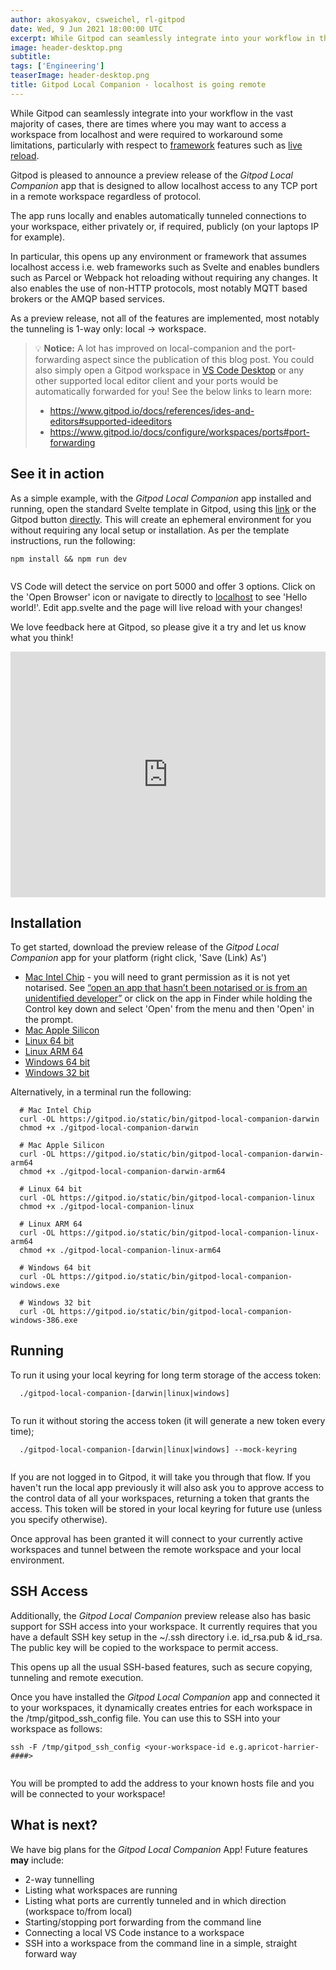 ```yaml
---
author: akosyakov, csweichel, rl-gitpod
date: Wed, 9 Jun 2021 18:00:00 UTC
excerpt: While Gitpod can seamlessly integrate into your workflow in the vast majority of cases, there are times where you may want to access a workspace from localhost
image: header-desktop.png
subtitle:
tags: ['Engineering']
teaserImage: header-desktop.png
title: Gitpod Local Companion - localhost is going remote
---
```


While Gitpod can seamlessly integrate into your workflow in the vast majority of cases, there are times where you may want to access a workspace from localhost and were required to workaround some limitations, particularly with respect to [framework](/docs/introduction/languages/svelte) features such as [live reload](https://github.com/gitpod-io/gitpod/issues/3282).

Gitpod is pleased to announce a preview release of the _Gitpod Local Companion_ app that is designed to allow localhost access to any TCP port in a remote workspace regardless of protocol.

The app runs locally and enables automatically tunneled connections to your workspace, either privately or, if required, publicly (on your laptops IP for example).

In particular, this opens up any environment or framework that assumes localhost access i.e. web frameworks such as Svelte and enables bundlers such as Parcel or Webpack hot reloading without requiring any changes. It also enables the use of non-HTTP protocols, most notably MQTT based brokers or the AMQP based services.

As a preview release, not all of the features are implemented, most notably the tunneling is 1-way only: local -> workspace.

> 💡 **Notice:** A lot has improved on local-companion and the port-forwarding aspect since the publication of this blog post. You could also simply open a Gitpod workspace in [VS Code Desktop](https://www.gitpod.io/docs/references/ides-and-editors/vscode#open-a-workspace-in-vs-code-desktop) or any other supported local editor client and your ports would be automatically forwarded for you! See the below links to learn more:
>
> -   https://www.gitpod.io/docs/references/ides-and-editors#supported-ideeditors
> -   https://www.gitpod.io/docs/configure/workspaces/ports#port-forwarding

## See it in action

As a simple example, with the _Gitpod Local Companion_ app installed and running, open the standard Svelte template in Gitpod, using this [link](https://gitpod.io/#https://github.com/sveltejs/template) or the Gitpod button [directly](https://github.com/sveltejs/template). This will create an ephemeral environment for you without requiring any local setup or installation. As per the template instructions, run the following:

```shell
npm install && npm run dev


```

VS Code will detect the service on port 5000 and offer 3 options. Click on the 'Open Browser' icon or navigate to directly to [localhost](http://localhost:5000/) to see 'Hello world!'. Edit app.svelte and the page will live reload with your changes!

We love feedback here at Gitpod, so please give it a try and let us know what you think!

<div style="position: relative; padding-bottom: 77.92207792207792%; height: 0;"><iframe title="Gitpod Local Companion - localhost is going remote - Svelte demo" src="https://www.loom.com/embed/5f229a408b6744dcbc6d592a9d82ff28" frameborder="0" webkitallowfullscreen mozallowfullscreen allowfullscreen style="position: absolute; top: 0; left: 0; width: 100%; height: 100%;"></iframe></div>

## Installation

To get started, download the preview release of the _Gitpod Local Companion_ app for your platform (right click, 'Save (Link) As')

-   [Mac Intel Chip](https://gitpod.io/static/bin/gitpod-local-companion-darwin) - you will need to grant permission as it is not yet notarised. See <a class="no-nowrap" href="https://support.apple.com/en-au/HT202491">“open an app that hasn’t been notarised or is from an unidentified developer”</a> or click on the app in Finder while holding the Control key down and select 'Open' from the menu and then 'Open' in the prompt.
-   [Mac Apple Silicon](https://gitpod.io/static/bin/gitpod-local-companion-darwin-arm64)
-   [Linux 64 bit](https://gitpod.io/static/bin/gitpod-local-companion-linux)
-   [Linux ARM 64](https://gitpod.io/static/bin/gitpod-local-companion-linux-arm64)
-   [Windows 64 bit](https://gitpod.io/static/bin/gitpod-local-companion-windows.exe)
-   [Windows 32 bit](https://gitpod.io/static/bin/gitpod-local-companion-windows-386.exe)

Alternatively, in a terminal run the following:

```shell
  # Mac Intel Chip
  curl -OL https://gitpod.io/static/bin/gitpod-local-companion-darwin
  chmod +x ./gitpod-local-companion-darwin

  # Mac Apple Silicon
  curl -OL https://gitpod.io/static/bin/gitpod-local-companion-darwin-arm64
  chmod +x ./gitpod-local-companion-darwin-arm64

  # Linux 64 bit
  curl -OL https://gitpod.io/static/bin/gitpod-local-companion-linux
  chmod +x ./gitpod-local-companion-linux

  # Linux ARM 64
  curl -OL https://gitpod.io/static/bin/gitpod-local-companion-linux-arm64
  chmod +x ./gitpod-local-companion-linux-arm64

  # Windows 64 bit
  curl -OL https://gitpod.io/static/bin/gitpod-local-companion-windows.exe

  # Windows 32 bit
  curl -OL https://gitpod.io/static/bin/gitpod-local-companion-windows-386.exe
```

## Running

To run it using your local keyring for long term storage of the access token:

```shell
  ./gitpod-local-companion-[darwin|linux|windows]


```

To run it without storing the access token (it will generate a new token every time);

```shell
  ./gitpod-local-companion-[darwin|linux|windows] --mock-keyring


```

If you are not logged in to Gitpod, it will take you through that flow. If you haven't run the local app previously it will also ask you to approve access to the control data of all your workspaces, returning a token that grants the access. This token will be stored in your local keyring for future use (unless you specify otherwise).

Once approval has been granted it will connect to your currently active workspaces and tunnel between the remote workspace and your local environment.

## SSH Access

Additionally, the _Gitpod Local Companion_ preview release also has basic support for SSH access into your workspace. It currently requires that you have a default SSH key setup in the ~/.ssh directory i.e. id_rsa.pub & id_rsa. The public key will be copied to the workspace to permit access.

This opens up all the usual SSH-based features, such as secure copying, tunneling and remote execution.

Once you have installed the _Gitpod Local Companion_ app and connected it to your workspaces, it dynamically creates entries for each workspace in the /tmp/gitpod_ssh_config file. You can use this to SSH into your workspace as follows:

```shell
ssh -F /tmp/gitpod_ssh_config <your-workspace-id e.g.apricot-harrier-####>


```

You will be prompted to add the address to your known hosts file and you will be connected to your workspace!

## What is next?

We have big plans for the _Gitpod Local Companion_ App! Future features **may** include:

-   2-way tunnelling
-   Listing what workspaces are running
-   Listing what ports are currently tunneled and in which direction (workspace to/from local)
-   Starting/stopping port forwarding from the command line
-   Connecting a local VS Code instance to a workspace
-   SSH into a workspace from the command line in a simple, straight forward way
